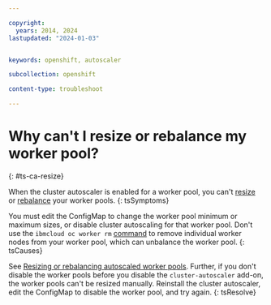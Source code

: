 ```yaml
---

copyright: 
  years: 2014, 2024
lastupdated: "2024-01-03"


keywords: openshift, autoscaler

subcollection: openshift

content-type: troubleshoot

---
```



# Why can't I resize or rebalance my worker pool?
{: #ts-ca-resize}

When the cluster autoscaler is enabled for a worker pool, you can't [resize](/docs/openshift?topic=openshift-kubernetes-service-cli#cs_worker_pool_resize) or [rebalance](/docs/openshift?topic=openshift-kubernetes-service-cli#cs_rebalance) your worker pools. 
{: tsSymptoms}


You must edit the ConfigMap to change the worker pool minimum or maximum sizes, or disable cluster autoscaling for that worker pool. Don't use the `ibmcloud oc worker rm` [command](/docs/openshift?topic=openshift-kubernetes-service-cli#cs_worker_rm) to remove individual worker nodes from your worker pool, which can unbalance the worker pool. 
{: tsCauses}

See [Resizing or rebalancing autoscaled worker pools](/docs/openshift?topic=openshift-cluster-scaling-classic-vpc#ca_update_worker_node_pool). Further, if you don't disable the worker pools before you disable the `cluster-autoscaler` add-on, the worker pools can't be resized manually. Reinstall the cluster autoscaler, edit the ConfigMap to disable the worker pool, and try again.
{: tsResolve}

